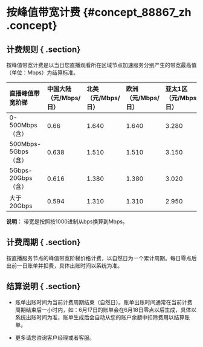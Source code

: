# 按峰值带宽计费 {#concept_88867_zh .concept}

## 计费规则 { .section}

按峰值带宽计费是以当日您直播观看所在区域节点加速服务分别产生的带宽最高值（单位：Mbps）为结算标准。

|直播峰值带宽阶梯|中国大陆（元/Mbps/日）|北美（元/Mbps/日）|欧洲（元/Mbps/日）|亚太1区（元/Mbps/日）|亚太2区（元/Mbps/日）|亚太3区（元/Mbps/日）|中东、非洲（元/Mbps/日）|南美（元/Mbps/日）|
|:-------|:-------------|:-----------|:-----------|:-------------|:-------------|:-------------|:--------------|:-----------|
|0-500Mbps（含）|0.66|1.640|1.640|3.280|3.940|3.940|5.910|5.320|
|500Mbps-5Gbps（含）|0.638|1.510|1.510|3.150|3.810|3.810|5.770|5.180|
|5Gbps-20Gbps（含）|0.616|1.380|1.380|3.020|3.670|3.670|5.640|5.050|
|大于20Gbps|0.594|1.310|1.310|2.950|3.610|3.610|5.580|4.990|

**说明：** 带宽是按照按1000进制从bps换算到Mbps。

## 计费周期 { .section}

按直播服务节点的峰值带宽阶梯价格计费，以自然日为一个累计周期。每日零点后出前一日账单并扣费，具体出账时间以系统为准。

## 结算说明 { .section}

-   账单出账时间为当前计费周期结束（自然日）。账单出账时间通常在当前计费周期结束后一小时内，如：6月17日的账单会在6月18日零点以后生成，具体以系统出账时间为准，账单生成后会自动从您的账户余额中扣除费用以结算账单。

-   更多请您咨询客户经理或者客服。


